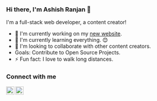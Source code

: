 ### Hi there, I'm Ashish Ranjan 👋

I'm a full-stack web developer, a content creator!
- 🔭 I'm currently working on my [new website](https://www.ashishranjan.net).
- 🌱 I'm currently learning everything. 😊
- 👯 I'm looking to collaborate with other content creators.
- Goals: Contribute to Open Source Projects.
- ⚡ Fun fact: I love to walk long distances.

### Connect with me
[<img src="http://www.ashishranjan.in/image/A.png" align="left" alt="old website" width="22px" title="old website" />][old website]
[<img src="[http://www.ashishranjan.in/image/A.png](https://cdn.jsdelivr.net/npm/simple-icons@3.13.0/icons/youtube.js)" align="left" alt="youtube" width="22px" title="youtube" />][youtube]


[old website]: http://www.ashishranjan.in/
[new website]: https://www.ashishranjan.net/
[youtube]: https://www.youtube.com/channel/UCLHIBQeFQIxmRveVAjLvlbQ
